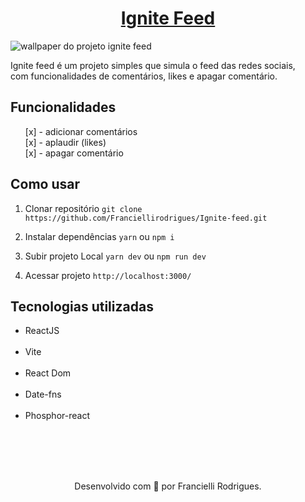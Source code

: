 <h1 align="center">
    <a href="#"> Ignite Feed </a>
</h1>

<img src="https://ik.imagekit.io/atnyozbx9v/Capturarr_b1AjEpWVI.PNG?updatedAt=1681912520950&tr=w-1200%2Ch-675%2Cfo-auto" alt="wallpaper do projeto ignite feed" />

Ignite feed é um projeto simples que simula o feed das redes sociais,<br> com funcionalidades de comentários, likes e apagar comentário.


## Funcionalidades

<ul>
  [x] - adicionar comentários<br>
  [x] - aplaudir (likes)<br>
  [x] - apagar comentário<br>
</ul>

## Como usar

1. Clonar repositório
``git clone https://github.com/Franciellirodrigues/Ignite-feed.git ``

2. Instalar dependências
``yarn`` ou ``npm i``

3. Subir projeto Local
``yarn dev`` ou ``npm run dev``

4. Acessar projeto
``http://localhost:3000/``

## Tecnologias utilizadas

<ul>
  <li>ReactJS</li><br>
  <li>Vite</li><br>
  <li>React Dom</li><br>
  <li>Date-fns</li><br>
  <li>Phosphor-react</li><br>
</ul>

<br><br><br>
<p align="center">
Desenvolvido com 💜 por Francielli Rodrigues.
</p>
